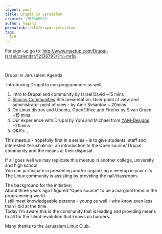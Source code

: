 ```yaml
---
layout: post
title: Drupal in Jerusalem
created: 1263549629
author: hagzag
permalink: /alm/drupal-jerusalem
tags:
- ALM
---
```

<p>For sign-up go to:&nbsp;<a href="http://www.meetup.com/Drupal-Israel/calendar/12136793/?rv=mr1p">http://www.meetup.com/Drupal-Israel/calendar/12136793/?rv=mr1p</a></p>
<p>&nbsp;</p>
<p><span class="summary">Drupal in Jerusalem&nbsp;</span>Agenda</p>
<p>&nbsp;Introducing Drupal to non programmers as well,</p>
<ol>
    <li>Intro to Drupal and community  by Israel David ~15 mins</li>
    <li><a href="http://kehilotsharot.org.il/" target="_blank">Singing Communities</a> Site presentation, User point of view and administrator point of view - by Amir Simantov ~ 20mins</li>
    <li>On Linux distros and Ubuntu, OpenOffice and Firefox  by Sivan Green ~15 mins</li>
    <li>Our experience with Drupal by Yoni and Michael from <a href="http://www.yam-designs.com/" target="_blank">YAM-Designs</a> ~20mins</li>
    <li>Q&amp;A's ...</li>
</ol>
<p>This meetup - hopefully first in a series - is to give students, staff and interested Yerushalmim, an introduction to the Open source/ Drupal community and the means at their disposal.</p>
<p>If all goes well we may replicate this meetup in another college, university and high school.  <br />
You can participate in presenting and/or organizing a meetup in your city. <br />
The Linux community is assisting by providing the hall/classroom.</p>
<p>The background for the initiative: <br />
About three years ago I figured &quot;Open source&quot; to be a marginal trend in the programming world. <br />
I still meet knowledgeable persons - young as well - who know even less than I did at the time.  <br />
Today I'm aware this is the community that is leading and providing means to all for the silent revolution that knows no borders.</p>
<p>Many thanks to the Jerusalem Linux Club.</p>
